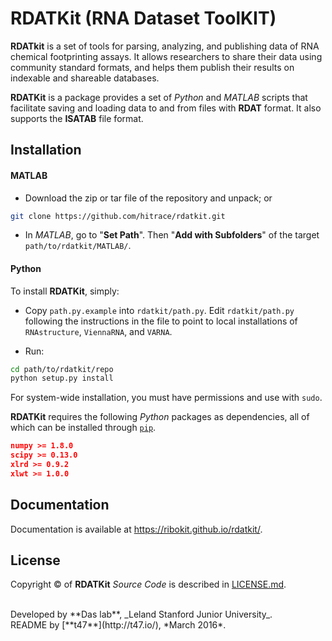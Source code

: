 # RDATKit (RNA Dataset ToolKIT)

**RDATkit** is a set of tools for parsing, analyzing, and publishing data of RNA chemical footprinting assays. It allows researchers to share their data using community standard formats, and helps them publish their results on indexable and shareable databases.

**RDATKit** is a package provides a set of *Python* and *MATLAB* scripts that facilitate saving and loading data to and from files with **RDAT** format. It also supports the **ISATAB** file format.


## Installation

#### MATLAB

- Download the zip or tar file of the repository and unpack; or 
```bash
git clone https://github.com/hitrace/rdatkit.git
```

- In *MATLAB*, go to "**Set Path**". Then "**Add with Subfolders**" of the target `path/to/rdatkit/MATLAB/`.

#### Python

To install **RDATKit**, simply:

- Copy `path.py.example` into `rdatkit/path.py`. Edit `rdatkit/path.py` following the instructions in the file to point to local installations of `RNAstructure`, `ViennaRNA`, and `VARNA`.

- Run:
```bash
cd path/to/rdatkit/repo
python setup.py install
```

For system-wide installation, you must have permissions and use with `sudo`.

**RDATKit** requires the following *Python* packages as dependencies, all of which can be installed through [`pip`](https://pip.pypa.io/).
```json
numpy >= 1.8.0
scipy >= 0.13.0
xlrd >= 0.9.2
xlwt >= 1.0.0
```

## Documentation

Documentation is available at https://ribokit.github.io/rdatkit/.

## License

Copyright &copy; of **RDATKit** _Source Code_ is described in [LICENSE.md](https://github.com/hitrace/rdatkit/blob/master/LICENSE.md).

<br/>
Developed by **Das lab**, _Leland Stanford Junior University_.
<br/>
README by [**t47**](http://t47.io/), *March 2016*.

